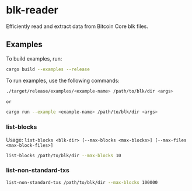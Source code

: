 # blk-reader
Efficiently read and extract data from Bitcoin Core blk files.

## Examples

To build examples, run:

```bash
cargo build --examples --release
```

To run examples, use the following commands:
```bash
./target/release/examples/<example-name> /path/to/blk/dir <args>

or 

cargo run --example <example-name> /path/to/blk/dir <args>
```

### list-blocks

Usage: `list-blocks <blk-dir> [--max-blocks <max-blocks>] [--max-files <max-block-files>]`

```bash
list-blocks /path/to/blk/dir --max-blocks 10
```

### list-non-standard-txs

```bash
list-non-standard-txs /path/to/blk/dir --max-blocks 100000
```
